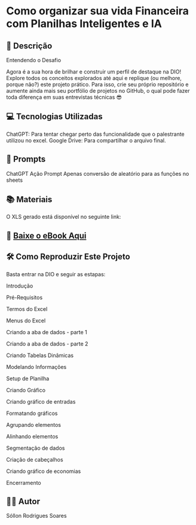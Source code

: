 # Como organizar sua vida Financeira com Planilhas Inteligentes e IA


## 📒 Descrição
Entendendo o Desafio
 
Agora é a sua hora de brilhar e construir um perfil de destaque na DIO! Explore todos os conceitos explorados até aqui e replique (ou melhore, porque não?) este projeto prático. Para isso, crie seu próprio repositório e aumente ainda mais seu portfólio de projetos no GitHub, o qual pode fazer toda diferença em suas entrevistas técnicas 😎

 ## 💻 Tecnologias Utilizadas

ChatGPT: Para tentar chegar perto das funcionalidade que o palestrante utilizou no excel.
Google Drive: Para compartilhar o arquivo final.

## 🧠 Prompts

ChatGPT
Ação	Prompt
Apenas conversão de aleatório para as funções no sheets

## 📚 Materiais

O XLS gerado está disponível no seguinte link:

## 📕 [Baixe o eBook Aqui](https://docs.google.com/spreadsheets/d/1F3dKYIisu89UJxudnMFyKaUcMNjxPaDTfswQ7-ejJnI/edit?usp=sharing)

## 🛠️ Como Reproduzir Este Projeto

Basta entrar na DIO e seguir as estapas:

Introdução

Pré-Requisitos

Termos do Excel

Menus do Excel

Criando a aba de dados - parte 1

Criando a aba de dados - parte 2

Criando Tabelas Dinâmicas

Modelando Informações

Setup de Planilha

Criando Gráfico

Criando gráfico de entradas

Formatando gráficos

Agrupando elementos

Alinhando elementos

Segmentação de dados

Criação de cabeçalhos

Criando gráfico de economias

Encerramento


## 👨‍💻 Autor

Sóllon Rodrigues Soares

